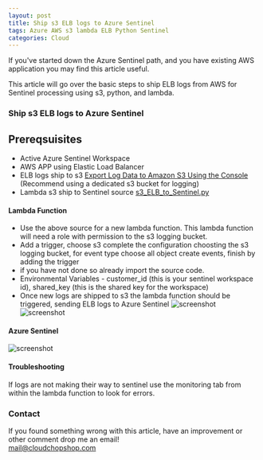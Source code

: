 ```yaml
---
layout: post
title: Ship s3 ELB logs to Azure Sentinel
tags: Azure AWS s3 lambda ELB Python Sentinel
categories: Cloud
---
```


If you've started down the Azure Sentinel path, and you have existing AWS application you may find this article useful.  

This article will go over the basic steps to ship ELB logs from AWS for Sentinel processing using s3, python, and lambda.  


### Ship s3 ELB logs to Azure Sentinel

## Prereqsuisites  
- Active Azure Sentinel Workspace
- AWS APP using Elastic Load Balancer  
- ELB logs ship to s3 [Export Log Data to Amazon S3 Using the Console](https://docs.aws.amazon.com/AmazonCloudWatch/latest/logs/S3ExportTasksConsole.html) (Recommend using a dedicated s3 bucket for logging)
- Lambda s3 ship to Sentinel source
[s3_ELB_to_Sentinel.py](https://gist.github.com/cloudchopshop/e352606a0e6efeddcc14e78280220ddd#file-s3_elb_to_sentinel-py)  


#### Lambda Function

- Use the above source for a new lambda function. This lambda function will need a role with permission to the s3 logging bucket.  
- Add a trigger, choose s3 complete the configuration choosting the s3 logging bucket, for event type choose all object create events, finish by adding the trigger
- if you have not done so already import the source code. 
- Environmental Variables - customer_id (this is your sentinel workspace id), shared_key (this is the shared key for the workspace)
- Once new logs are shipped to s3 the lambda function should be triggered, sending ELB logs to Azure Sentinel
![screenshot](https://cloudchopshop.github.io/screenshots/ELB_Ship_Sentinel_Lambda.png)  
![screenshot](https://cloudchopshop.github.io/screenshots/ELB_Ship_Sentinel_ENV.png)  


#### Azure Sentinel

![screenshot](https://cloudchopshop.github.io/screenshots/ELB_Ship_Sentinel.png) 


#### Troubleshooting 

If logs are not making their way to sentinel use the monitoring tab from within the lambda function to look for errors. 


### Contact

If you found something wrong with this article, have an improvement or other comment drop me an email!  
[mail@cloudchopshop.com](mailto:mail@cloudchopshop.com)
